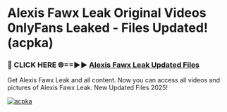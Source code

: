 # Alexis Fawx Leak Original Videos 0nlyFans Leaked - Files Updated! (acpka)

<h3>🔴 CLICK HERE 🌐==►► <a href="https://tinyurl.com/2wckxsce" rel="nofollow">Alexis Fawx Leak Updated Files</a></h3>

Get Alexis Fawx Leak and all content. Now you can access all videos and pictures of Alexis Fawx Leak. New Updated Files 2025!

[![acpka](https://i.imgur.com/AFduVYN.gif)](https://tinyurl.com/2wckxsce)
